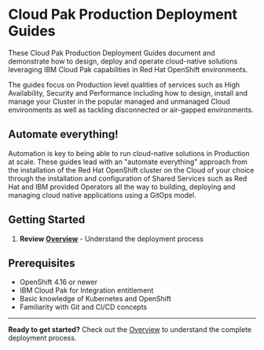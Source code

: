 # Cloud Pak Production Deployment Guides

These Cloud Pak Production Deployment Guides document and demonstrate how to design, deploy and operate cloud-native solutions leveraging IBM Cloud Pak capabilities in Red Hat OpenShift environments.

The guides focus on Production level qualities of services such as High Availability, Security and Performance including how to design, install and manage your Cluster in the popular managed and unmanaged Cloud environments as well as tackling disconnected or air-gapped environments.

## Automate everything!

Automation is key to being able to run cloud-native solutions in Production at scale. These guides lead with an "automate everything" approach from the installation of the Red Hat OpenShift cluster on the Cloud of your choice through the installation and configuration of Shared Services such as Red Hat and IBM provided Operators all the way to building, deploying and managing cloud native applications using a GitOps model.

## Getting Started

1. **Review [Overview](intro/overview.md)** - Understand the deployment process

## Prerequisites

- OpenShift 4.16 or newer
- IBM Cloud Pak for Integration entitlement
- Basic knowledge of Kubernetes and OpenShift
- Familiarity with Git and CI/CD concepts

---

**Ready to get started?** Check out the [Overview](intro/overview.md) to understand the complete deployment process. 